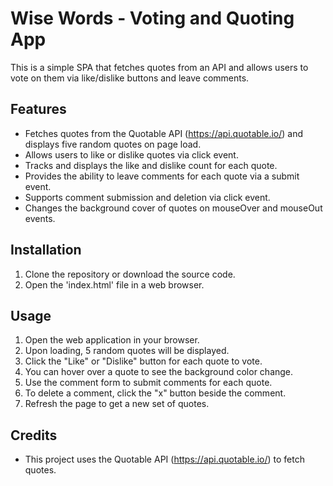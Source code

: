 # Wise Words - Voting and Quoting App

This is a simple SPA that fetches quotes from an API and allows users to vote on them via like/dislike buttons and leave comments.

## Features

- Fetches quotes from the Quotable API (https://api.quotable.io/) and displays five random quotes on page load.
- Allows users to like or dislike quotes via click event.
- Tracks and displays the like and dislike count for each quote.
- Provides the ability to leave comments for each quote via a submit event.
- Supports comment submission and deletion via click event. 
- Changes the background cover of quotes on mouseOver and mouseOut events. 

## Installation

1. Clone the repository or download the source code.
2. Open the 'index.html' file in a web browser.

## Usage

1. Open the web application in your browser.
2. Upon loading, 5 random quotes will be displayed.
3. Click the "Like" or "Dislike" button for each quote to vote.
4. You can hover over a quote to see the background color change. 
5. Use the comment form to submit comments for each quote.
6. To delete a comment, click the "x" button beside the comment.
7. Refresh the page to get a new set of quotes. 

## Credits

- This project uses the Quotable API (https://api.quotable.io/) to fetch quotes. 